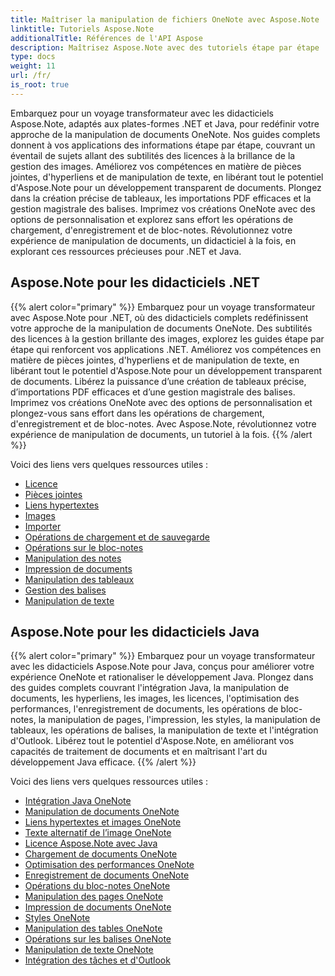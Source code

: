 ```yaml
---
title: Maîtriser la manipulation de fichiers OneNote avec Aspose.Note
linktitle: Tutoriels Aspose.Note
additionalTitle: Références de l'API Aspose
description: Maîtrisez Aspose.Note avec des tutoriels étape par étape ! Apprenez à manipuler les fichiers OneNote par programme pour un traitement efficace des documents.
type: docs
weight: 11
url: /fr/
is_root: true
---
```


Embarquez pour un voyage transformateur avec les didacticiels Aspose.Note, adaptés aux plates-formes .NET et Java, pour redéfinir votre approche de la manipulation de documents OneNote. Nos guides complets donnent à vos applications des informations étape par étape, couvrant un éventail de sujets allant des subtilités des licences à la brillance de la gestion des images. Améliorez vos compétences en matière de pièces jointes, d'hyperliens et de manipulation de texte, en libérant tout le potentiel d'Aspose.Note pour un développement transparent de documents. Plongez dans la création précise de tableaux, les importations PDF efficaces et la gestion magistrale des balises. Imprimez vos créations OneNote avec des options de personnalisation et explorez sans effort les opérations de chargement, d'enregistrement et de bloc-notes. Révolutionnez votre expérience de manipulation de documents, un didacticiel à la fois, en explorant ces ressources précieuses pour .NET et Java.

## Aspose.Note pour les didacticiels .NET
{{% alert color="primary" %}}
Embarquez pour un voyage transformateur avec Aspose.Note pour .NET, où des didacticiels complets redéfinissent votre approche de la manipulation de documents OneNote. Des subtilités des licences à la gestion brillante des images, explorez les guides étape par étape qui renforcent vos applications .NET. Améliorez vos compétences en matière de pièces jointes, d'hyperliens et de manipulation de texte, en libérant tout le potentiel d'Aspose.Note pour un développement transparent de documents. Libérez la puissance d’une création de tableaux précise, d’importations PDF efficaces et d’une gestion magistrale des balises. Imprimez vos créations OneNote avec des options de personnalisation et plongez-vous sans effort dans les opérations de chargement, d'enregistrement et de bloc-notes. Avec Aspose.Note, révolutionnez votre expérience de manipulation de documents, un tutoriel à la fois.
{{% /alert %}}

Voici des liens vers quelques ressources utiles :
 
- [Licence](./net/licensing/)
- [Pièces jointes](./net/attachments/)
- [Liens hypertextes](./net/hyperlinks/)
- [Images](./net/images/)
- [Importer](./net/import/)
- [Opérations de chargement et de sauvegarde](./net/loading-and-saving-operations/)
- [Opérations sur le bloc-notes](./net/notebook-operations/)
- [Manipulation des notes](./net/note-manipulation/)
- [Impression de documents](./net/printing-document/)
- [Manipulation des tableaux](./net/table-manipulation/)
- [Gestion des balises](./net/tag-management/)
- [Manipulation de texte](./net/text-manipulation/)

## Aspose.Note pour les didacticiels Java
{{% alert color="primary" %}}
Embarquez pour un voyage transformateur avec les didacticiels Aspose.Note pour Java, conçus pour améliorer votre expérience OneNote et rationaliser le développement Java. Plongez dans des guides complets couvrant l'intégration Java, la manipulation de documents, les hyperliens, les images, les licences, l'optimisation des performances, l'enregistrement de documents, les opérations de bloc-notes, la manipulation de pages, l'impression, les styles, la manipulation de tableaux, les opérations de balises, la manipulation de texte et l'intégration d'Outlook. Libérez tout le potentiel d'Aspose.Note, en améliorant vos capacités de traitement de documents et en maîtrisant l'art du développement Java efficace. 
{{% /alert %}}

Voici des liens vers quelques ressources utiles :
 
- [Intégration Java OneNote](./java/onenote-java-integration/)
- [Manipulation de documents OneNote](./java/onenote-document-manipulation/)
- [Liens hypertextes et images OneNote](./java/onenote-hyperlinks-images/)
- [Texte alternatif de l’image OneNote](./java/onenote-image-alternative-text/)
- [Licence Aspose.Note avec Java](./java/licensing-java/)
- [Chargement de documents OneNote](./java/onenote-document-loading/)
- [Optimisation des performances OneNote](./java/onenote-performance-optimization/)
- [Enregistrement de documents OneNote](./java/onenote-document-saving/)
- [Opérations du bloc-notes OneNote](./java/onenote-notebook-operations/)
- [Manipulation des pages OneNote](./java/onenote-page-manipulation/)
- [Impression de documents OneNote](./java/onenote-printing-documents/)
- [Styles OneNote](./java/onenote-styles/)
- [Manipulation des tables OneNote](./java/onenote-table-manipulation/)
- [Opérations sur les balises OneNote](./java/onenote-tag-operations/)
- [Manipulation de texte OneNote](./java/onenote-text-manipulation/)
- [Intégration des tâches et d'Outlook](./java/task-and-outlook-integration/)
